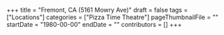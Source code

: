 +++
title = "Fremont, CA (5161 Mowry Ave)"
draft = false
tags = ["Locations"]
categories = ["Pizza Time Theatre"]
pageThumbnailFile = ""
startDate = "1980-00-00"
endDate = ""
contributors = []
+++
